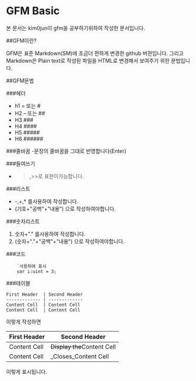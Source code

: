 GFM Basic
=================
본 문서는 kim0jun이 gfm을 공부하기위하여 작성한 문서입니다.  

##GFM이란?

GFM은 표준 Markdown(SM)에 조금더 편하게 변경한 github 버젼입니다. 
그리고 Markdown은 Plain text로 작성된 파일을 HTML로 변경해서 보여주기 위한 문법입니다.

##GFM문법

###헤더
- h1 = 또는 #
- H2 – 또는 ##
- H3 ### 
- H4 #### 
- H5 #####
- H6 ######

###줄바꿈
-문장의 줄바꿈을 그대로 반영합니다(Enter)

###들여쓰기
- >,>>로 표현이가능합니다.


###리스트
- -,+,* 를사용하여 작성합니다.
- (기호+"공백"+"내용") 으로 작성하여야합니다.

###숫자리스트
1. 숫자+"." 를사용하여 작성합니다.
2. (숫자+"."+"공백"+"내용") 으로 작성하여야합니다.

###코드

```
    `사용하여 표시
    var i:uint = 3;
```
###테이블
```
First Header  | Second Header
------------- | -------------
Content Cell  | Content Cell
Content Cell  | Content Cell
```
이렇게 작성하면

First Header  | Second Header
------------- | -------------
Content Cell  | ~~Display the~~Content Cell
Content Cell  | _Closes_Content Cell

이렇게 표시됩니다.



